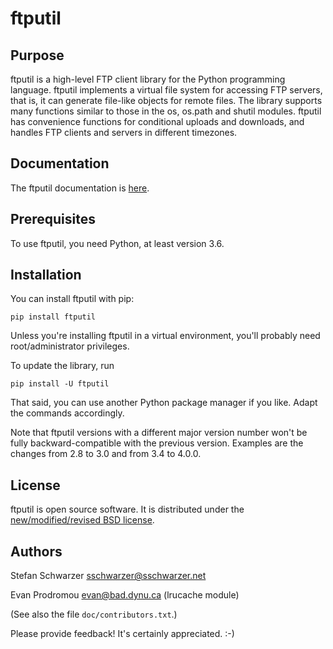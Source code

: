 # ftputil

## Purpose

ftputil is a high-level FTP client library for the Python programming
language. ftputil implements a virtual file system for accessing FTP
servers, that is, it can generate file-like objects for remote files.
The library supports many functions similar to those in the os,
os.path and shutil modules. ftputil has convenience functions for
conditional uploads and downloads, and handles FTP clients and servers
in different timezones.

## Documentation

The ftputil documentation is
[here](https://ftputil.sschwarzer.net/documentation).

## Prerequisites

To use ftputil, you need Python, at least version 3.6.

## Installation

You can install ftputil with pip:

    pip install ftputil

Unless you're installing ftputil in a virtual environment, you'll
probably need root/administrator privileges.

To update the library, run

    pip install -U ftputil

That said, you can use another Python package manager if you like.
Adapt the commands accordingly.

Note that ftputil versions with a different major version number won't
be fully backward-compatible with the previous version. Examples are
the changes from 2.8 to 3.0 and from 3.4 to 4.0.0.

## License

ftputil is open source software. It is distributed under the
[new/modified/revised BSD license](https://opensource.org/licenses/BSD-3-Clause).

## Authors

Stefan Schwarzer <sschwarzer@sschwarzer.net>

Evan Prodromou <evan@bad.dynu.ca> (lrucache module)

(See also the file `doc/contributors.txt`.)

Please provide feedback! It's certainly appreciated. :-)

